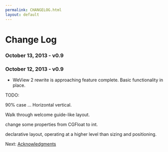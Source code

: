 ```yaml
---
permalink: CHANGELOG.html
layout: default
---
```


Change Log
==

<!-- TEMPLATE START -->

### October 13, 2013 - v0.9

### October 12, 2013 - v0.9
* WeView 2 rewrite is approaching feature complete.
Basic functionality in place.  





TODO:

90% case ... Horizontal vertical.

Walk through welcome guide-like layout.

change some properties from CGFloat to int.

declarative layout, operating at a higher level than sizing and positioning.

<!-- TEMPLATE END -->

<p class="nextLink">Next:  <a href="Acknowledgments.html">Acknowledgments</a></p>